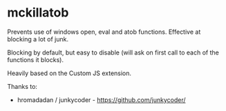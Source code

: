mckillatob
========

Prevents use of windows open, eval and atob functions. Effective at blocking a lot of junk.

Blocking by default, but easy to disable (will ask on first call to each of the functions it blocks).

Heavily based on the Custom JS extension.

Thanks to:
- hromadadan / junkycoder - https://github.com/junkycoder/